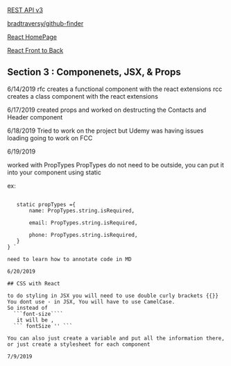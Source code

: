 [REST API v3](https://developer.github.com/v3/)

[bradtraversy/github-finder](https://github.com/bradtraversy/github-finder)

[React HomePage](https://reactjs.org/)

[React Front to Back](https://www.udemy.com/draft/1812112/learn/lecture/11138662#overview)

## Section 3 : Componenets, JSX, & Props 

6/14/2019
rfc creates a functional component with the react extensions
rcc creates a class component with the react extensions

6/17/2019
created props and worked on destructing the Contacts and Header component 

6/18/2019
Tried to work on the project but Udemy was having issues loading going to work on FCC

6/19/2019

worked with PropTypes 
PropTypes do not need to be outside, you can put it into your component using static

ex: 

 ``` class Contact extends Component {

    static propTypes ={
        name: PropTypes.string.isRequired, 

        email: PropTypes.string.isRequired, 

        phone: PropTypes.string.isRequired,
    }
} `

need to learn how to annotate code in MD

6/20/2019

## CSS with React 

to do styling in JSX you will need to use double curly brackets {{}}
You dont use - in JSX, You will have to use CamelCase.
So instead of 
   ```font-size````
    it will be , 
   ``` fontSize '' ```

You can also just create a variable and put all the information there, or just create a stylesheet for each component

7/9/2019


